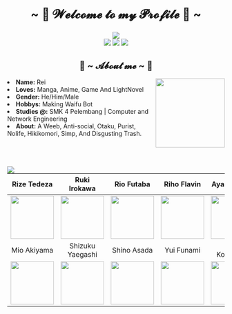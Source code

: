 <h1 align="center"><br/>~ 💖 𝓦𝓮𝓵𝓬𝓸𝓶𝓮 𝓽𝓸 𝓶𝔂 𝓟𝓻𝓸𝓯𝓲𝓵𝓮 💖 ~</h1>
<h3 align="center"><img src="https://discord.c99.nl/widget/theme-5/444776181473214465.png"/><br/>
 <img src="https://img.shields.io/badge/node.js%20-%2343853D.svg?&style=for-the-badge&logo=node.js&logoColor=white"/> <img src="https://img.shields.io/badge/javascript%20-%23323330.svg?&style=for-the-badge&logo=javascript&logoColor=%23F7DF1E"/> <img src="https://img.shields.io/badge/python%20-%231572B6.svg?&style=for-the-badge&logo=python&logoColor=white"/></h3>
 <div>
<h2 align="center"> 🦊 ~ 𝓐𝓫𝓸𝓾𝓽 𝓶𝓮 ~ 🦊 </h2>
<img src="https://raw.githubusercontent.com/Eilaluth/Eilaluth/main/img/kotegawa-rs.gif" width="160" align="right"/>
<li>
<b>Name:</b> Rei</li>
</li>
<li>
<b>Loves:</b> Manga, Anime, Game And LightNovel
</li>
<li>
<b>Gender:</b> He/Him/Male
</li>
<li>
<b>Hobbys:</b> Making Waifu Bot
</li>
<li>
<b>Studies @:</b> SMK 4 Pelembang | Computer and Network Engineering
</li>
<li>
<b>About:</b> A Weeb, Anti-social, Otaku, Purist, Nolife, Hikikomori, Simp, And Disgusting Trash.
</li>
<br/>
<br/>
<br/>
<br/>
</div>
<img src="https://shields.io/badge/MY-WAIFU%20LIST-white?style=for-the-badge" align="left">
<div align="left">
<table class="tg">
  <thead align="center">
    <tr>
      <th class="tg-0lax">Rize Tedeza</th>
      <th class="tg-0lax">Ruki Irokawa</th>
      <th class="tg-0lax">Rio Futaba</th>
      <th class="tg-0lax">Riho Flavin</th>
      <th class="tg-0lax">Aya Komichi</th>
    </tr>
  </thead>
  <tbody align="center">
    <tr>
      <td class="tg-0lax"><img width="100" src='https://raw.githubusercontent.com/Eilaluth/Eilaluth/main/img/rize.png'/></td>
      <td class="tg-0lax"><img width="100" src='https://raw.githubusercontent.com/Eilaluth/Eilaluth/main/img/ruki.png'/></td>
      <td class="tg-0lax"><img width="100" src='https://raw.githubusercontent.com/Eilaluth/Eilaluth/main/img/rio.png'/></td>
      <td class="tg-0lax"><img width="100" src='https://raw.githubusercontent.com/Eilaluth/Eilaluth/main/img/riho.png'/></td>
      <td class="tg-0lax"><img width="100" src='https://raw.githubusercontent.com/Eilaluth/Eilaluth/main/img/aya.png'/></td>
    </tr>
    <tr>
      <td class="tg-0lax">Mio Akiyama</td>
      <td class="tg-0lax">Shizuku Yaegashi</td>
      <td class="tg-0lax">Shino Asada</td>
      <td class="tg-0lax">Yui Funami</td>
      <td class="tg-0lax">Yui Kotegawa</td>
    </tr>
    <tr>
      <td class="tg-0lax"><img width="100" src='https://raw.githubusercontent.com/Eilaluth/Eilaluth/main/img/mio.png'/></td>
      <td class="tg-0lax"><img width="100" src='https://raw.githubusercontent.com/Eilaluth/Eilaluth/main/img/shizuku.png'/></td>
      <td class="tg-0lax"><img width="100" src='https://raw.githubusercontent.com/Eilaluth/Eilaluth/main/img/sinon.png'/></td>
      <td class="tg-0lax"><img width="100" src='https://raw.githubusercontent.com/Eilaluth/Eilaluth/main/img/funami.png'/></td>
      <td class="tg-0lax"><img width="100" src='https://raw.githubusercontent.com/Eilaluth/Eilaluth/main/img/kotegawa.png'/></td>
    </tr>
  </tbody>
</table>
</div>
